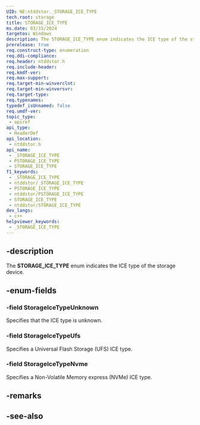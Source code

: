 ```yaml
---
UID: NE:ntddstor._STORAGE_ICE_TYPE
tech.root: storage
title: STORAGE_ICE_TYPE
ms.date: 03/15/2024
targetos: Windows
description: The STORAGE_ICE_TYPE enum indicates the ICE type of the storage device.
prerelease: true
req.construct-type: enumeration
req.ddi-compliance: 
req.header: ntddstor.h
req.include-header: 
req.kmdf-ver: 
req.max-support: 
req.target-min-winverclnt: 
req.target-min-winversvr: 
req.target-type: 
req.typenames: 
typedef_isUnnamed: false
req.umdf-ver: 
topic_type:
 - apiref
api_type:
 - HeaderDef
api_location:
 - ntddstor.h
api_name:
 - _STORAGE_ICE_TYPE
 - PSTORAGE_ICE_TYPE
 - STORAGE_ICE_TYPE
f1_keywords:
 - _STORAGE_ICE_TYPE
 - ntddstor/_STORAGE_ICE_TYPE
 - PSTORAGE_ICE_TYPE
 - ntddstor/PSTORAGE_ICE_TYPE
 - STORAGE_ICE_TYPE
 - ntddstor/STORAGE_ICE_TYPE
dev_langs:
 - c++
helpviewer_keywords:
 - _STORAGE_ICE_TYPE
---
```


## -description

The **STORAGE_ICE_TYPE** enum indicates the ICE type of the storage device.

## -enum-fields

### -field StorageIceTypeUnknown

Specifies that the ICE type is unknown.

### -field StorageIceTypeUfs

Specifies a Universal Flash Storage (UFS) ICE type.

### -field StorageIceTypeNvme

Specifies a Non-Volatile Memory express (NVMe) ICE type.

## -remarks

## -see-also
